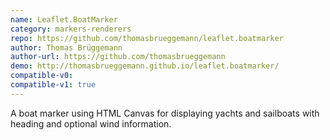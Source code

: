 ```yaml
---
name: Leaflet.BoatMarker
category: markers-renderers
repo: https://github.com/thomasbrueggemann/leaflet.boatmarker
author: Thomas Brüggemann
author-url: https://github.com/thomasbrueggemann
demo: http://thomasbrueggemann.github.io/leaflet.boatmarker/
compatible-v0:
compatible-v1: true
---
```


A boat marker using HTML Canvas for displaying yachts and sailboats with heading and optional wind information.
